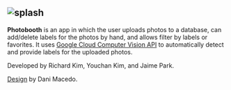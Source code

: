 ![splash](https://user-images.githubusercontent.com/18225387/28538590-9459008c-7063-11e7-9e76-69c41c802e01.PNG)
---
**Photobooth** is an app in which the user uploads photos to a database, can add/delete labels for the photos by hand, and allows filter by labels or favorites. It uses [Google Cloud Computer Vision API](https://cloud.google.com/vision/) to automatically detect and provide labels for the uploaded photos.

Developed by Richard Kim, Youchan Kim, and Jaime Park.

[Design](pdf/Design_by_Dani_Macedo.pdf) by Dani Macedo.
